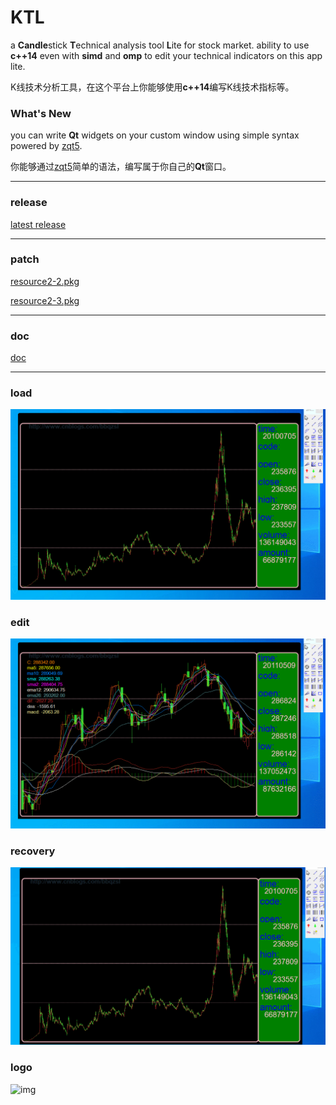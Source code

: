 # KTL

a **Candle**stick **T**echnical analysis tool **L**ite for stock market. ability to use **c++14** even with **simd** and **omp** to edit your technical indicators on this app lite.

K线技术分析工具，在这个平台上你能够使用**c++14**编写K线技术指标等。

### What's New
you can write **Qt** widgets on your custom window using simple syntax powered by [zqt5](https://github.com/bbqz007/zhelper-qt5Widgets).

你能够通过[zqt5](https://github.com/bbqz007/zhelper-qt5Widgets)简单的语法，编写属于你自己的**Qt**窗口。

----------------------------

### release
[latest release](bin/KTL%20%5Bzhelper.release.20211228%5D.7z)

----------------------------

### patch
[resource2-2.pkg](patch/resource2-2.pkg)

[resource2-3.pkg](patch/resource2-3.pkg)

----------------------------

### doc
[doc](doc)

----------------------------

### load
![img](resources/GIF_KTL_Load.gif)
### edit
![img](resources/GIF_KTL_EDIT.gif)
### recovery
![img](resources/GIF_KTL_RE2.gif)
### logo
![img](resources/GIF_KTL_LOGO2.gif)
